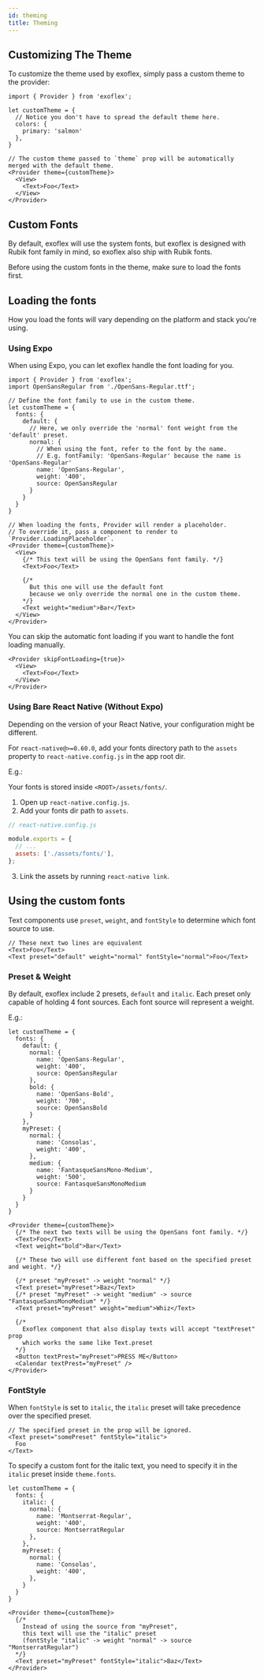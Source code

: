 ```yaml
---
id: theming
title: Theming
---
```


## Customizing The Theme

To customize the theme used by exoflex, simply pass a custom theme to the provider:

```tsx {4-7,11}
import { Provider } from 'exoflex';

let customTheme = {
  // Notice you don't have to spread the default theme here.
  colors: {
    primary: 'salmon'
  },
}

// The custom theme passed to `theme` prop will be automatically merged with the default theme.
<Provider theme={customTheme}>
  <View>
    <Text>Foo</Text>
  </View>
</Provider>
```

## Custom Fonts

By default, exoflex will use the system fonts, but exoflex is designed with Rubik font family in mind, so exoflex also ship with Rubik fonts.

Before using the custom fonts in the theme, make sure to load the fonts first.

## Loading the fonts

How you load the fonts will vary depending on the platform and stack you're using.

### Using Expo

When using Expo, you can let exoflex handle the font loading for you.

```tsx {6-17}
import { Provider } from 'exoflex';
import OpenSansRegular from './OpenSans-Regular.ttf';

// Define the font family to use in the custom theme.
let customTheme = {
  fonts: {
    default: {
      // Here, we only override the 'normal' font weight from the 'default' preset.
      normal: {
        // When using the font, refer to the font by the name.
        // E.g. fontFamily: 'OpenSans-Regular' because the name is 'OpenSans-Regular'
        name: 'OpenSans-Regular',
        weight: '400',
        source: OpenSansRegular
      }
    }
  }
}

// When loading the fonts, Provider will render a placeholder.
// To override it, pass a component to render to `Provider.LoadingPlaceholder`.
<Provider theme={customTheme}>
  <View>
    {/* This text will be using the OpenSans font family. */}
    <Text>Foo</Text>

    {/*
      But this one will use the default font
      because we only override the normal one in the custom theme.
    */}
    <Text weight="medium">Bar</Text>
  </View>
</Provider>
```

You can skip the automatic font loading if you want to handle the font loading manually.

```tsx {1}
<Provider skipFontLoading={true}>
  <View>
    <Text>Foo</Text>
  </View>
</Provider>
```

### Using Bare React Native (Without Expo)

Depending on the version of your React Native, your configuration might be different.

For `react-native@>=0.60.0`, add your fonts directory path to the `assets` property to `react-native.config.js` in the app root dir.

E.g.:

Your fonts is stored inside `<ROOT>/assets/fonts/`.

1. Open up `react-native.config.js`.
2. Add your fonts dir path to `assets`.

```js {5}
// react-native.config.js

module.exports = {
  // ...
  assets: ['./assets/fonts/'],
};
```

3. Link the assets by running `react-native link`.

## Using the custom fonts

Text components use `preset`, `weight`, and `fontStyle` to determine which font source to use.

```tsx
// These next two lines are equivalent
<Text>Foo</Text>
<Text preset="default" weight="normal" fontStyle="normal">Foo</Text>
```

### Preset & Weight

By default, exoflex include 2 presets, `default` and `italic`.
Each preset only capable of holding 4 font sources.
Each font source will represent a weight.

E.g.:

```tsx {3-14,32,39,45-46}
let customTheme = {
  fonts: {
    default: {
      normal: {
        name: 'OpenSans-Regular',
        weight: '400',
        source: OpenSansRegular
      },
      bold: {
        name: 'OpenSans-Bold',
        weight: '700',
        source: OpenSansBold
      }
    },
    myPreset: {
      normal: {
        name: 'Consolas',
        weight: '400',
      },
      medium: {
        name: 'FantasqueSansMono-Medium',
        weight: '500',
        source: FantasqueSansMonoMedium
      }
    }
  }
}

<Provider theme={customTheme}>
  {/* The next two texts will be using the OpenSans font family. */}
  <Text>Foo</Text>
  <Text weight="bold">Bar</Text>

  {/* These two will use different font based on the specified preset and weight. */}

  {/* preset "myPreset" -> weight "normal" */}
  <Text preset="myPreset">Baz</Text>
  {/* preset "myPreset" -> weight "medium" -> source "FantasqueSansMonoMedium" */}
  <Text preset="myPreset" weight="medium">Whiz</Text>

  {/*
    Exoflex component that also display texts will accept "textPreset" prop
    which works the same like Text.preset
  */}
  <Button textPrest="myPreset">PRESS ME</Button>
  <Calendar textPrest="myPreset" />
</Provider>
```

### FontStyle

When `fontStyle` is set to `italic`, the `italic` preset will take precedence over the specified preset.

```tsx {2}
// The specified preset in the prop will be ignored.
<Text preset="somePreset" fontStyle="italic">
  Foo
</Text>
```

To specify a custom font for the italic text, you need to specify it in the `italic` preset inside `theme.fonts`.

```tsx {3-9,25}
let customTheme = {
  fonts: {
    italic: {
      normal: {
        name: 'Montserrat-Regular',
        weight: '400',
        source: MontserratRegular
      },
    },
    myPreset: {
      normal: {
        name: 'Consolas',
        weight: '400',
      },
    }
  }
}

<Provider theme={customTheme}>
  {/*
    Instead of using the source from "myPreset",
    this text will use the "italic" preset
    (fontStyle "italic" -> weight "normal" -> source "MontserratRegular")
  */}
  <Text preset="myPreset" fontStyle="italic">Baz</Text>
</Provider>
```
